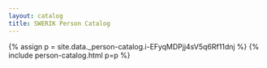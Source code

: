 ```yaml
---
layout: catalog
title: SWERIK Person Catalog
---
```

{% assign p = site.data._person-catalog.i-EFyqMDPjj4sV5q6Rf11dnj %}
{% include person-catalog.html p=p %}

